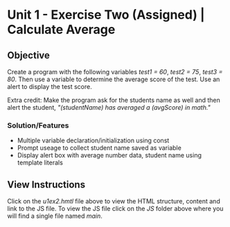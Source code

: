 # Unit 1 - Exercise Two (Assigned) | Calculate Average

## Objective

Create a program with the following variables _test1 = 60_, _test2 = 75_, _test3 = 80_. Then use a variable to determine the average score of the test. Use an alert to display the test score.

Extra credit: Make the program ask for the students name as well and then alert the student, _"(studentName) has averaged a (avgScore) in math."_

### Solution/Features

- Multiple variable declaration/initialization using const
- Prompt useage to collect student name saved as variable
- Display alert box with average number data, student name using template literals

## View Instructions

Click on the _u1ex2.hmtl_ file above to view the HTML structure, content and link to the JS file. To view the JS file click on the _JS_ folder above where you will find a single file named _main_.
